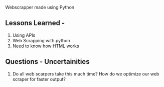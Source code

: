 Webscrapper made using Python
## Lessons Learned - 
1. Using APIs
2. Web Scrapping with python
3. Need to know how HTML works 

## Questions - Uncertainities 
1. Do all web scarpers take this much time? How do we optimize our web scraper for faster output?